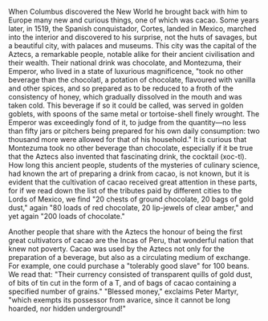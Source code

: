 When Columbus discovered the New World he brought back with him to Europe many new and curious things, one of which was cacao. Some years later, in 1519, the Spanish conquistador, Cortes, landed in Mexico, marched into the interior and discovered to his surprise, not the huts of savages, but a beautiful city, with palaces and museums. This city was the capital of the Aztecs, a remarkable people, notable alike for their ancient civilisation and their wealth. Their national drink was chocolate, and Montezuma, their Emperor, who lived in a state of luxurious magnificence, "took no other beverage than the chocolatl, a potation of chocolate, flavoured with vanilla and other spices, and so prepared as to be reduced to a froth of the consistency of honey, which gradually dissolved in the mouth and was taken cold. This beverage if so it could be called, was served in golden goblets, with spoons of the same metal or tortoise-shell finely wrought. The Emperor was exceedingly fond of it, to judge from the quantity—no less than fifty jars or pitchers being prepared for his own daily consumption: two thousand more were allowed for that of his household." It is curious that Montezuma took no other beverage than chocolate, especially if it be true that the Aztecs also invented that fascinating drink, the cocktail (xoc-tl). How long this ancient people, students of the mysteries of culinary science, had known the art of preparing a drink from cacao, is not known, but it is evident that the cultivation of cacao received great attention in these parts, for if we read down the list of the tributes paid by different cities to the Lords of Mexico, we find "20 chests of ground chocolate, 20 bags of gold dust," again "80 loads of red chocolate, 20 lip-jewels of clear amber," and yet again "200 loads of chocolate."

Another people that share with the Aztecs the honour of being the first great cultivators of cacao are the Incas of Peru, that wonderful nation that knew not poverty. Cacao was used by the Aztecs not only for the preparation of a beverage, but also as a circulating medium of exchange. For example, one could purchase a "tolerably good slave" for 100 beans. We read that: "Their currency consisted of transparent quills of gold dust, of bits of tin cut in the form of a T, and of bags of cacao containing a specified number of grains." "Blessed money," exclaims Peter Martyr, "which exempts its possessor from avarice, since it cannot be long hoarded, nor hidden underground!" 
